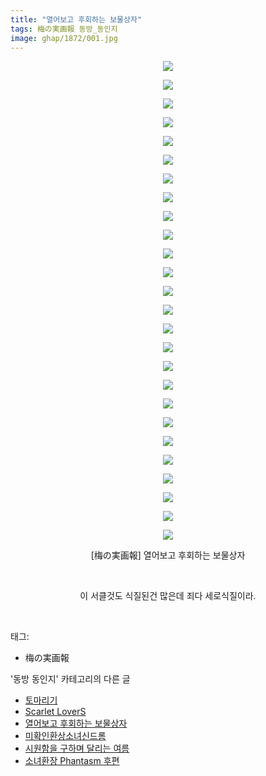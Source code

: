 ```yaml
---
title: "열어보고 후회하는 보물상자"
tags: 梅の実画報 동방_동인지
image: ghap/1872/001.jpg
---
```

<div class="article">
<p style="text-align: center; clear: none; float: none;"><img src="{{ site.nasurl }}/ghap/1872/001.jpg"/></p>
<p style="text-align: center; clear: none; float: none;"><img src="{{ site.nasurl }}/ghap/1872/002.jpg"/></p>
<p style="text-align: center; clear: none; float: none;"><img src="{{ site.nasurl }}/ghap/1872/003.jpg"/></p>
<p style="text-align: center; clear: none; float: none;"><img src="{{ site.nasurl }}/ghap/1872/004.jpg"/></p>
<p style="text-align: center; clear: none; float: none;"><img src="{{ site.nasurl }}/ghap/1872/005.jpg"/></p>
<p style="text-align: center; clear: none; float: none;"><img src="{{ site.nasurl }}/ghap/1872/006.jpg"/></p>
<p style="text-align: center; clear: none; float: none;"><img src="{{ site.nasurl }}/ghap/1872/007.jpg"/></p>
<p style="text-align: center; clear: none; float: none;"><img src="{{ site.nasurl }}/ghap/1872/008.jpg"/></p>
<p style="text-align: center; clear: none; float: none;"><img src="{{ site.nasurl }}/ghap/1872/009.jpg"/></p>
<p style="text-align: center; clear: none; float: none;"><img src="{{ site.nasurl }}/ghap/1872/010.jpg"/></p>
<p style="text-align: center; clear: none; float: none;"><img src="{{ site.nasurl }}/ghap/1872/011.jpg"/></p>
<p style="text-align: center; clear: none; float: none;"><img src="{{ site.nasurl }}/ghap/1872/012.jpg"/></p>
<p style="text-align: center; clear: none; float: none;"><img src="{{ site.nasurl }}/ghap/1872/013.jpg"/></p>
<p style="text-align: center; clear: none; float: none;"><img src="{{ site.nasurl }}/ghap/1872/014.jpg"/></p>
<p style="text-align: center; clear: none; float: none;"><img src="{{ site.nasurl }}/ghap/1872/015.jpg"/></p>
<p style="text-align: center; clear: none; float: none;"><img src="{{ site.nasurl }}/ghap/1872/016.jpg"/></p>
<p style="text-align: center; clear: none; float: none;"><img src="{{ site.nasurl }}/ghap/1872/017.jpg"/></p>
<p style="text-align: center; clear: none; float: none;"><img src="{{ site.nasurl }}/ghap/1872/018.jpg"/></p>
<p style="text-align: center; clear: none; float: none;"><img src="{{ site.nasurl }}/ghap/1872/019.jpg"/></p>
<p style="text-align: center; clear: none; float: none;"><img src="{{ site.nasurl }}/ghap/1872/020.jpg"/></p>
<p style="text-align: center; clear: none; float: none;"><img src="{{ site.nasurl }}/ghap/1872/021.jpg"/></p>
<p style="text-align: center; clear: none; float: none;"><img src="{{ site.nasurl }}/ghap/1872/022.jpg"/></p>
<p style="text-align: center; clear: none; float: none;"><img src="{{ site.nasurl }}/ghap/1872/023.jpg"/></p>
<p style="text-align: center; clear: none; float: none;"><img src="{{ site.nasurl }}/ghap/1872/024.jpg"/></p>
<p style="text-align: center; clear: none; float: none;"><img src="{{ site.nasurl }}/ghap/1872/025.jpg"/></p>
<p style="text-align: center; clear: none; float: none;"><img src="{{ site.nasurl }}/ghap/1872/026.jpg"/></p>
<p style="text-align: center; clear: none; float: none;">[梅の実画報] 열어보고 후회하는 보물상자</p>
<p style="text-align: center; clear: none; float: none;"><br/></p>
<p style="text-align: center; clear: none; float: none;">이 서클것도 식질된건 많은데 죄다 세로식질이라.</p>
<p><br/></p>
</div><div class="tagTrail">
<p>태그: </p>
<ul>
<li>梅の実画報</li>
</ul>
</div><div class="another">
<p>'동방 동인지' 카테고리의 다른 글</p>
<ul>
<li><a href="/2016-08-27-ghap_1875">토마리기</a></li>
<li><a href="/2016-08-27-ghap_1874">Scarlet LoverS</a></li>
<li><a href="/2016-08-27-ghap_1872">열어보고 후회하는 보물상자</a></li>
<li><a href="/2016-08-27-ghap_1871">미확인환상소녀신드롬</a></li>
<li><a href="/2016-08-27-ghap_1869">시원함을 구하며 달리는 여름</a></li>
<li><a href="/2016-08-27-ghap_1868">소녀환장 Phantasm 후편</a></li>
</ul>
</div><div class="cb_module cb_fluid">
<div class="cb_wrt cb_profile">
</div><!-- commentList close -->
</div>
<br/>
<p id="refer"></p>
<br/>

